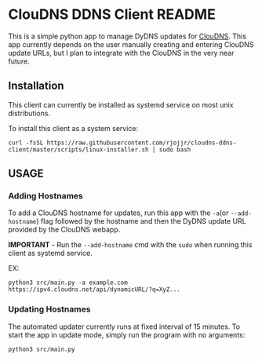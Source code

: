 # ClouDNS DDNS Client README

This is a simple python app to manage DyDNS updates for 
[ClouDNS](https://www.cloudns.net). This app currently depends on
the user manually creating and entering ClouDNS update URLs,
but I plan to integrate with the ClouDNS in the very near future.

## Installation

This client can currently be installed as systemd service
on most unix distributions. 

To install this client as a system service:

```shell
curl -fsSL https://raw.githubusercontent.com/rjojjr/cloudns-ddns-client/master/scripts/linux-installer.sh | sudo bash
```

## USAGE

### Adding Hostnames

To add a ClouDNS hostname for updates, run this app 
with the `-a`(or `--add-hostname`) flag followed by the hostname and then the
DyDNS update URL provided by the ClouDNS webapp.

**IMPORTANT** - Run the `--add-hostname` cmd with the `sudo` when 
running this client as systemd service.

EX:

```shell
python3 src/main.py -a example.com https://ipv4.cloudns.net/api/dynamicURL/?q=XyZ...
```

### Updating Hostnames

The automated updater currently runs at fixed interval of
15 minutes. To start the app in update mode, simply run the
program with no arguments:

```shell
python3 src/main.py
```